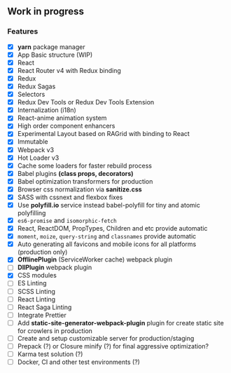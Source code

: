 ## Work in progress

### Features

- [x] **yarn** package manager
- [x] App Basic structure (WIP)
- [x] React
- [x] React Router v4 with Redux binding
- [x] Redux
- [x] Redux Sagas
- [x] Selectors
- [x] Redux Dev Tools or Redux Dev Tools Extension
- [x] Internalization (i18n)
- [x] React-anime animation system
- [x] High order component enhancers
- [x] Experimental Layout based on RAGrid with binding to React
- [x] Immutable
- [x] Webpack v3
- [x] Hot Loader v3
- [x] Cache some loaders for faster rebuild process
- [x] Babel plugins **(class props, decorators)**
- [x] Babel optimization transformers for production
- [x] Browser css normalization via **sanitize.css**
- [x] SASS with cssnext and flexbox fixes
- [x] Use **polyfill.io** service instead babel-polyfill for tiny and atomic polyfilling
- [x] `es6-promise` and `isomorphic-fetch`
- [x] React, ReactDOM, PropTypes, Children and etc provide automatic
- [x] `moment`, `moize`, `query-string` and `classnames` provide automatic
- [x] Auto generating all favicons and mobile icons for all platforms (production only)
- [x] **OfflinePlugin** (ServiceWorker cache) webpack plugin
- [ ] **DllPlugin** webpack plugin
- [x] CSS modules
- [ ] ES Linting
- [ ] SCSS Linting
- [ ] React Linting
- [ ] React Saga Linting
- [ ] Integrate Prettier
- [ ] Add **static-site-generator-webpack-plugin** plugin for create static site for crowlers in production
- [ ] Create and setup customizable server for production/staging
- [ ] Prepack (?) or Closure minify (?) for final aggressive optimization?
- [ ] Karma test solution (?)
- [ ] Docker, CI and other test environments (?)
